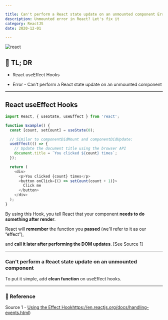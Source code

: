 ```yaml
---

title: Can't perform a React state update on an unmounted component Error ⛰️
description: Unmounted error in React? Let's fix it
category: ReactJS
date: 2020-12-01

---
```


![react](react.png)

## 🤦 TL; DR

- React useEffect Hooks
  
  
- Error - Can't perform a React state update on an unmounted component 

---

## React useEffect Hooks

```js
import React, { useState, useEffect } from 'react';

function Example() {
  const [count, setCount] = useState(0);

  // Similar to componentDidMount and componentDidUpdate:
  useEffect(() => {
    // Update the document title using the browser API
    document.title = `You clicked ${count} times`;
  });

  return (
    <div>
      <p>You clicked {count} times</p>
      <button onClick={() => setCount(count + 1)}>
        Click me
      </button>
    </div>
  );
}
```

By using this Hook, you tell React that your component **needs to do something after render**. 

React will **remember** the function you **passed** (we’ll refer to it as our “effect”), 

and **call it later after performing the DOM updates**. \[See Source 1]

---

### Can't perform a React state update on an unmounted component 

To put it simple, add **clean function** on useEffect hooks.

---

### 🔗 Reference

Source 1 - [Using the Effect Hook](https://en.reactjs.org/docs/hooks-effect.html)https://en.reactjs.org/docs/handling-events.html)
